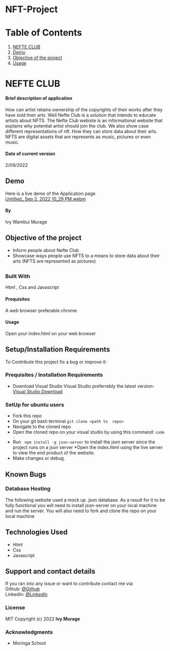 # NFT-Project

# Table of Contents

1. [NEFTE CLUB](#nefte-club)
2. [Demo](#demo)
3. [Objective of the project](#Objectives)
4. [Usage](#usage)
# NEFTE CLUB 
#### Brief description of application
How can artist retains ownership of the copyrights of their works after they have sold their arts. Well Nefte Club is a solution that intends to educate artists
about NFTS. The Nefte Club webiste is an informational website that explains why potential artist should join the club. We also show case different representations of nft. 
How they can store data about their arts. NFTS are digital assets that are represents as music, pictures or even music. 

#### Date of current version 
2/09/2022
## Demo
Here is a live demo of the Application page  
[Untitled_ Sep 2, 2022 10_29 PM.webm](https://user-images.githubusercontent.com/108492757/188224733-f2a4ab77-d103-4b11-9eed-047933a73eaf.webm)

#### By 
Ivy Wambui Murage
## Objective of the project
* Inform people about Nefte Club
* Showcase ways people use NFTS to a means to store data about their arts (NFTS are represented as pictures)
##
### Built With
Html , Css  and Javascript
#### Prequisites 
A web browser preferable chrome
#### Usage
Open your index.html on your web browser
## Setup/Installation Requirements
To Contribute this project fix a bug or improve it:
### Prequisites /  Installation Requirements
* Download Visual Studio
Visual Studio preferrebly the latest version-  
[ Visual Studio Download](https://code.visualstudio.com/download)


### SetUp for ubuntu users
* Fork this repo
* On your git bash terminal
  `git clone <path to  repo>`
* Navigate to the cloned repo
* Open the cloned repo on your visual studio by using this command:
` code . `
* Run ` npm install -g json-server` to install the json server since the project runs on a json server
*Open the index.html using the live server to view the end product of the website.
* Make changes or debug.
## Known Bugs
### Database Hosting
The following website used a mock up .json database. As a result for it to be fully functional you will need to install json-server
on your local machine and run the server. 
You will also  need to fork and clone the repo on your local machine

## Technologies Used
* Html
* Css
* Javascript
## Support and contact details
If you ran into any issue or want to contribute contact me via:  
Github: [*@Github*](https://github.com/Murage-Ivy )   
LinkedIn: [*@LinkedIn*](https://www.linkedin.com/in/ivy-murage-158736196/ )   


### License  
MIT
Copyright (c) 2022 **Ivy Murage**
### Acknowledgments
* Moringa School
  
